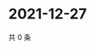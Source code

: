 # 2021-12-27

共 0 条

<!-- BEGIN WEIBO -->
<!-- 最后更新时间 Mon Dec 27 2021 04:15:52 GMT+0800 (China Standard Time) -->

<!-- END WEIBO -->
